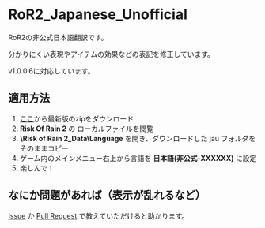 # RoR2_Japanese_Unofficial
RoR2の非公式日本語翻訳です。

分かりにくい表現やアイテムの効果などの表記を修正しています。

v1.0.0.6に対応しています。

## 適用方法

1. [ここ](https://github.com/emtkmkk/RoR2_Japanese_Unofficial/releases)から最新版のzipをダウンロード
1. **Risk Of Rain 2** の ローカルファイルを閲覧
1. **\Risk of Rain 2_Data\Language** を開き、ダウンロードした jau フォルダをそのままコピー
1. ゲーム内のメインメニュー右上から言語を **日本語(非公式-XXXXXX)** に設定
1. 楽しんで！

## なにか問題があれば（表示が乱れるなど）

[Issue](https://github.com/emtkmkk/RoR2_Japanese_Unofficial/issues) か [Pull Request](https://github.com/emtkmkk/RoR2_Japanese_Unofficial/pulls) で教えていただけると助かります。
